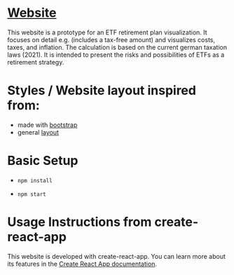 # [Website](https://martinbuessemeyer.github.io/ETF-Pension-Plan-Visualization/)

This website is a prototype for an ETF retirement plan visualization. It focuses on detail e.g. (includes a tax-free amount) and visualizes costs, taxes, and inflation. The calculation is based on the current german taxation laws (2021). It is intended to present the risks and possibilities of ETFs as a retirement strategy.

# Styles / Website layout inspired from:

-   made with [bootstrap](https://getbootstrap.com/)
-   general [layout](https://getbootstrap.com/docs/5.0/examples/dashboard/#)

# Basic Setup

-   `npm install`

-   `npm start`

# Usage Instructions from create-react-app

This website is developed with create-react-app.
You can learn more about its features in the [Create React App documentation](https://facebook.github.io/create-react-app/docs/getting-started).
